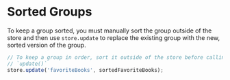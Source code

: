 # Sorted Groups

To keep a group sorted, you must manually sort the group outside of the store and then
use `store.update` to replace the existing group with the new, sorted version of the group.

```js
// To keep a group in order, sort it outside of the store before calling
// `update()`
store.update('favoriteBooks', sortedFavoriteBooks);
```
